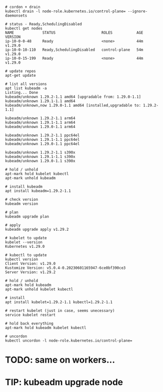     # cordon + drain
    kubectl drain -l node-role.kubernetes.io/control-plane= --ignore-daemonsets

    # status - Ready,SchedulingDisabled
    kubectl get nodes
    NAME             STATUS                     ROLES           AGE   VERSION
    ip-10-0-0-48     Ready                      <none>          44m   v1.29.0
    ip-10-0-10-110   Ready,SchedulingDisabled   control-plane   54m   v1.29.0
    ip-10-0-15-199   Ready                      <none>          44m   v1.29.0

    # update repos
    apt-get update

    # list all versions
    apt list kubeadm -a
    Listing... Done
    kubeadm/unknown 1.29.2-1.1 amd64 [upgradable from: 1.29.0-1.1]
    kubeadm/unknown 1.29.1-1.1 amd64
    kubeadm/unknown,now 1.29.0-1.1 amd64 [installed,upgradable to: 1.29.2-1.1]

    kubeadm/unknown 1.29.2-1.1 arm64
    kubeadm/unknown 1.29.1-1.1 arm64
    kubeadm/unknown 1.29.0-1.1 arm64

    kubeadm/unknown 1.29.2-1.1 ppc64el
    kubeadm/unknown 1.29.1-1.1 ppc64el
    kubeadm/unknown 1.29.0-1.1 ppc64el

    kubeadm/unknown 1.29.2-1.1 s390x
    kubeadm/unknown 1.29.1-1.1 s390x
    kubeadm/unknown 1.29.0-1.1 s390x

    # hold / unhold
    apt-mark hold kubelet kubectl
    apt-mark unhold kubeadm
    
    # install kubeadm
    apt install kubeadm=1.29.2-1.1

    # check version
    kubeadm version

    # plan
    kubeadm upgrade plan

    # apply
    kubeadm upgrade apply v1.29.2

    # kubelet to update
    kubelet --version
    Kubernetes v1.29.0
    
    # kubectl to update
    kubectl version
    Client Version: v1.29.0
    Kustomize Version: v5.0.4-0.20230601165947-6ce0bf390ce3
    Server Version: v1.29.2

    # hold / unhold
    apt-mark hold kubeadm
    apt-mark unhold kubelet kubectl

    # install
    apt install kubelet=1.29.2-1.1 kubectl=1.29.2-1.1

    # restart kubelet (just in case, seems unecessary)
    service kubelet restart

    # hold back everything
    apt-mark hold kubeadm kubelet kubectl

    # uncordon
    kubectl uncordon -l node-role.kubernetes.io/control-plane=

# TODO: same on workers...
# TIP: kubeadm upgrade node